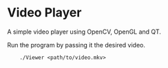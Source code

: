 # Video Player

A simple video player using OpenCV, OpenGL and QT.

Run the program by passing it the desired video.

        ./Viewer <path/to/video.mkv>
